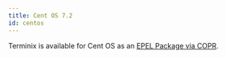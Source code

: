 ```yaml
---
title: Cent OS 7.2
id: centos
---
```

Terminix is available for Cent OS as an [EPEL Package via COPR](https://copr.fedorainfracloud.org/coprs/heikoada/terminix).